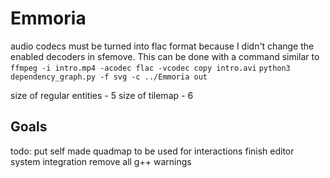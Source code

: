 # Emmoria

audio codecs must be turned into flac format because I didn't change the enabled decoders in sfemove. This can be done with a command similar to `ffmpeg -i intro.mp4 -acodec flac -vcodec copy intro.avi`
`python3 dependency_graph.py -f svg -c ../Emmoria out`

size of regular entities - 5
size of tilemap - 6

## Goals

todo: put self made quadmap to be used for interactions
finish editor system integration
remove all g++ warnings